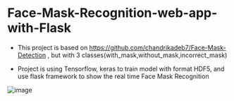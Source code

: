 # Face-Mask-Recognition-web-app-with-Flask
 
+ This project is based on https://github.com/chandrikadeb7/Face-Mask-Detection , but with 3 classes(with_mask,without_mask,incorrect_mask)


+ Project is using Tensorflow, keras to train model with format HDF5, and use flask framework to show the real time Face Mask Recognition 





![image](https://user-images.githubusercontent.com/74602408/141684030-9b2eb7a0-9758-4539-a2f6-9ac83932c8f3.png)
